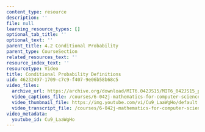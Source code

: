 ```yaml
---
content_type: resource
description: ''
file: null
learning_resource_types: []
optional_tab_title: ''
optional_text: ''
parent_title: 4.2 Conditional Probability
parent_type: CourseSection
related_resources_text: ''
resource_index_text: ''
resourcetype: Video
title: Conditional Probability Definitions
uid: 46232497-1709-c7c9-f407-9e06b58b68c5
video_files:
  archive_url: https://archive.org/download/MIT6.042JS15/MIT6_042JS15_probcond_video_ipod.mp4
  video_captions_file: /courses/6-042j-mathematics-for-computer-science-spring-2015/01ec4db6aefe558180c5997845655126_Cu9_LaaWgHo.vtt
  video_thumbnail_file: https://img.youtube.com/vi/Cu9_LaaWgHo/default.jpg
  video_transcript_file: /courses/6-042j-mathematics-for-computer-science-spring-2015/4985ce323f172ae22cd76325308b757f_Cu9_LaaWgHo.pdf
video_metadata:
  youtube_id: Cu9_LaaWgHo
---
```

